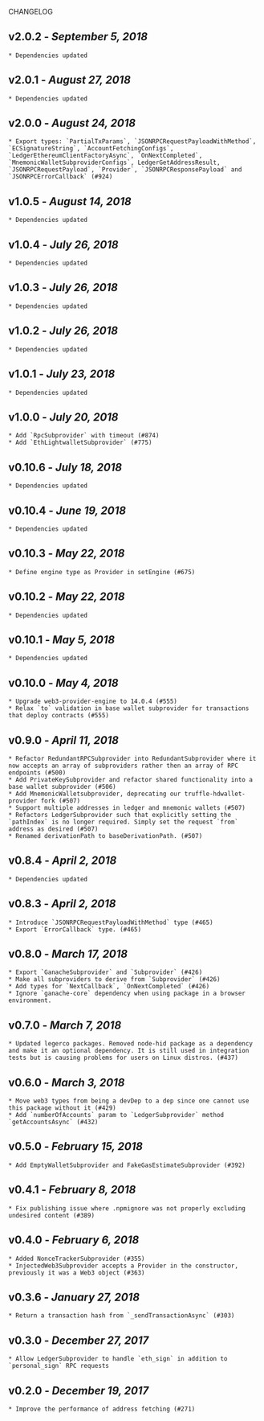 <!--
changelogUtils.file is auto-generated using the monorepo-scripts package. Don't edit directly.
Edit the package's CHANGELOG.json file only.
-->

CHANGELOG

## v2.0.2 - _September 5, 2018_

    * Dependencies updated

## v2.0.1 - _August 27, 2018_

    * Dependencies updated

## v2.0.0 - _August 24, 2018_

    * Export types: `PartialTxParams`, `JSONRPCRequestPayloadWithMethod`, `ECSignatureString`, `AccountFetchingConfigs`, `LedgerEthereumClientFactoryAsync`, `OnNextCompleted`, `MnemonicWalletSubproviderConfigs`, LedgerGetAddressResult, `JSONRPCRequestPayload`, `Provider`, `JSONRPCResponsePayload` and `JSONRPCErrorCallback` (#924)

## v1.0.5 - _August 14, 2018_

    * Dependencies updated

## v1.0.4 - _July 26, 2018_

    * Dependencies updated

## v1.0.3 - _July 26, 2018_

    * Dependencies updated

## v1.0.2 - _July 26, 2018_

    * Dependencies updated

## v1.0.1 - _July 23, 2018_

    * Dependencies updated

## v1.0.0 - _July 20, 2018_

    * Add `RpcSubprovider` with timeout (#874)
    * Add `EthLightwalletSubprovider` (#775)

## v0.10.6 - _July 18, 2018_

    * Dependencies updated

## v0.10.4 - _June 19, 2018_

    * Dependencies updated

## v0.10.3 - _May 22, 2018_

    * Define engine type as Provider in setEngine (#675)

## v0.10.2 - _May 22, 2018_

    * Dependencies updated

## v0.10.1 - _May 5, 2018_

    * Dependencies updated

## v0.10.0 - _May 4, 2018_

    * Upgrade web3-provider-engine to 14.0.4 (#555)
    * Relax `to` validation in base wallet subprovider for transactions that deploy contracts (#555)

## v0.9.0 - _April 11, 2018_

    * Refactor RedundantRPCSubprovider into RedundantSubprovider where it now accepts an array of subproviders rather then an array of RPC endpoints (#500)
    * Add PrivateKeySubprovider and refactor shared functionality into a base wallet subprovider (#506)
    * Add MnemonicWalletsubprovider, deprecating our truffle-hdwallet-provider fork (#507)
    * Support multiple addresses in ledger and mnemonic wallets (#507)
    * Refactors LedgerSubprovider such that explicitly setting the `pathIndex` is no longer required. Simply set the request `from` address as desired (#507)
    * Renamed derivationPath to baseDerivationPath. (#507)

## v0.8.4 - _April 2, 2018_

    * Dependencies updated

## v0.8.3 - _April 2, 2018_

    * Introduce `JSONRPCRequestPayloadWithMethod` type (#465)
    * Export `ErrorCallback` type. (#465)

## v0.8.0 - _March 17, 2018_

    * Export `GanacheSubprovider` and `Subprovider` (#426)
    * Make all subproviders to derive from `Subprovider` (#426)
    * Add types for `NextCallback`, `OnNextCompleted` (#426)
    * Ignore `ganache-core` dependency when using package in a browser environment.

## v0.7.0 - _March 7, 2018_

    * Updated legerco packages. Removed node-hid package as a dependency and make it an optional dependency. It is still used in integration tests but is causing problems for users on Linux distros. (#437)

## v0.6.0 - _March 3, 2018_

    * Move web3 types from being a devDep to a dep since one cannot use this package without it (#429)
    * Add `numberOfAccounts` param to `LedgerSubprovider` method `getAccountsAsync` (#432)

## v0.5.0 - _February 15, 2018_

    * Add EmptyWalletSubprovider and FakeGasEstimateSubprovider (#392)

## v0.4.1 - _February 8, 2018_

    * Fix publishing issue where .npmignore was not properly excluding undesired content (#389)

## v0.4.0 - _February 6, 2018_

    * Added NonceTrackerSubprovider (#355)
    * InjectedWeb3Subprovider accepts a Provider in the constructor, previously it was a Web3 object (#363)

## v0.3.6 - _January 27, 2018_

    * Return a transaction hash from `_sendTransactionAsync` (#303)

## v0.3.0 - _December 27, 2017_

    * Allow LedgerSubprovider to handle `eth_sign` in addition to `personal_sign` RPC requests

## v0.2.0 - _December 19, 2017_

    * Improve the performance of address fetching (#271)
